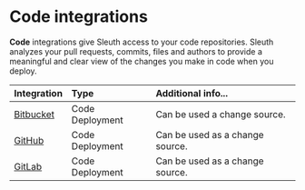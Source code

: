 # Code integrations

**Code** integrations give Sleuth access to your code repositories. Sleuth analyzes your pull requests, commits, files and authors to provide a meaningful and clear view of the changes you make in code when you deploy.

| Integration | Type | Additional info... |
| :--- | :--- | :--- |
| [Bitbucket](bitbucket.md) | Code Deployment | Can be used a change source.  |
| [GitHub](github.md) | Code Deployment | Can be used as a change source.  |
| [GitLab](gitlab.md) | Code Deployment | Can be used as a change source.  |

